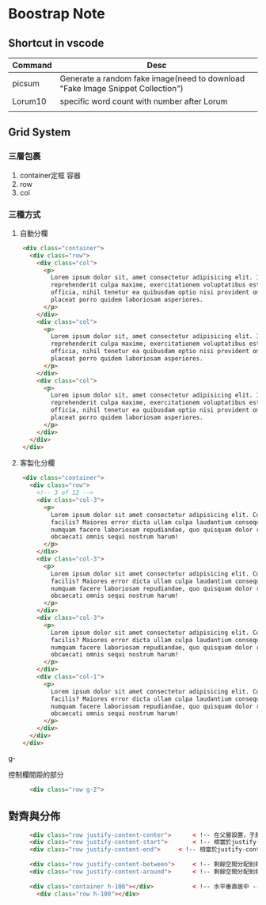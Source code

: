 # Boostrap Note

## Shortcut in vscode

| Command | Desc                                                         |
| ------- | ------------------------------------------------------------ |
| picsum  | Generate a random fake image(need to download "Fake Image Snippet Collection") |
| Lorum10 | specific word count with number after Lorum                  |
|         |                                                              |



## Grid System

### 三層包裹

1. container定框 容器
2. row
3. col

### 三種方式

1. 自動分欄

```html
    <div class="container">
      <div class="row">
        <div class="col">
          <p>
            Lorem ipsum dolor sit, amet consectetur adipisicing elit. Ipsam
            reprehenderit culpa maxime, exercitationem voluptatibus est? Dolore,
            officia, nihil tenetur ea quibusdam optio nisi provident omnis
            placeat porro quidem laboriosam asperiores.
          </p>
        </div>
        <div class="col">
          <p>
            Lorem ipsum dolor sit, amet consectetur adipisicing elit. Ipsam
            reprehenderit culpa maxime, exercitationem voluptatibus est? Dolore,
            officia, nihil tenetur ea quibusdam optio nisi provident omnis
            placeat porro quidem laboriosam asperiores.
          </p>
        </div>
        <div class="col">
          <p>
            Lorem ipsum dolor sit, amet consectetur adipisicing elit. Ipsam
            reprehenderit culpa maxime, exercitationem voluptatibus est? Dolore,
            officia, nihil tenetur ea quibusdam optio nisi provident omnis
            placeat porro quidem laboriosam asperiores.
          </p>
        </div>
      </div>
    </div>
```



2. 客製化分欄

```html
    <div class="container">
      <div class="row">
        <!-- 3 of 12 -->
        <div class="col-3">
          <p>
            Lorem ipsum dolor sit amet consectetur adipisicing elit. Corporis,
            facilis? Maiores error dicta ullam culpa laudantium consequatur
            numquam facere laboriosam repudiandae, quo quisquam dolor rem
            obcaecati omnis sequi nostrum harum!
          </p>
        </div>
        <div class="col-3">
          <p>
            Lorem ipsum dolor sit amet consectetur adipisicing elit. Corporis,
            facilis? Maiores error dicta ullam culpa laudantium consequatur
            numquam facere laboriosam repudiandae, quo quisquam dolor rem
            obcaecati omnis sequi nostrum harum!
          </p>
        </div>
        <div class="col-3">
          <p>
            Lorem ipsum dolor sit amet consectetur adipisicing elit. Corporis,
            facilis? Maiores error dicta ullam culpa laudantium consequatur
            numquam facere laboriosam repudiandae, quo quisquam dolor rem
            obcaecati omnis sequi nostrum harum!
          </p>
        </div>
        <div class="col-1">
          <p>
            Lorem ipsum dolor sit amet consectetur adipisicing elit. Corporis,
            facilis? Maiores error dicta ullam culpa laudantium consequatur
            numquam facere laboriosam repudiandae, quo quisquam dolor rem
            obcaecati omnis sequi nostrum harum!
          </p>
        </div>
      </div>
    </div>
```

g-

控制欄間距的部分

```html
      <div class="row g-2">
```

## 對齊與分佈

```html
      <div class="row justify-content-center">		< !-- 在父層設置，子層才有效果 -- >
      <div class="row justify-content-start">		< !-- 相當於justify-content: flex-start -- >
      <div class="row justify-content-end">		< !-- 相當於justify-content: flex-end -- >
        
      <div class="row justify-content-between">		< !-- 剩餘空間分配到每個物件兩側 -- >
      <div class="row justify-content-around">		< !-- 剩餘空間分配到每個物件兩側 -- >
        
      <div class="container h-100"></div>			< !-- 水平垂直居中 -- >
        <div class="row h-100"></div>
```

